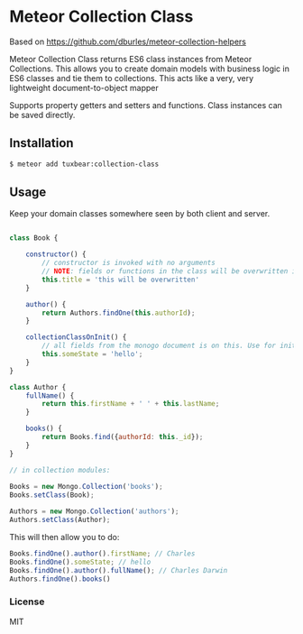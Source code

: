 # Meteor Collection Class

Based on https://github.com/dburles/meteor-collection-helpers

Meteor Collection Class returns ES6 class instances from Meteor Collections. This allows you to create domain models with business logic in ES6 classes and tie them to collections.
This acts like a very, very lightweight document-to-object mapper

Supports property getters and setters and functions. Class instances can be saved directly.

## Installation

```sh
$ meteor add tuxbear:collection-class
```

## Usage

Keep your domain classes somewhere seen by both client and server.

```javascript

class Book {

    constructor() {
        // constructor is invoked with no arguments
        // NOTE: fields or functions in the class will be overwritten if names conflict with the collection document
        this.title = 'this will be overwritten'
    }

    author() {
        return Authors.findOne(this.authorId);
    }

    collectionClassOnInit() {
        // all fields from the monogo document is on this. Use for init setup of object state if needed
        this.someState = 'hello';
    }
}

class Author {
    fullName() {
        return this.firstName + ' ' + this.lastName;
    }

    books() {
        return Books.find({authorId: this._id});
    }
}

// in collection modules:
 
Books = new Mongo.Collection('books');
Books.setClass(Book);

Authors = new Mongo.Collection('authors');
Authors.setClass(Author);

```

This will then allow you to do:

```javascript
Books.findOne().author().firstName; // Charles
Books.findOne().someState; // hello
Books.findOne().author().fullName(); // Charles Darwin
Authors.findOne().books()
```

### License

MIT